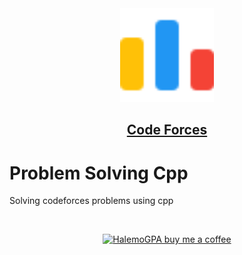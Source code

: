 <a href="https://codeforces.com/">
<div align="center">
<img src="Images/code-forces.svg" alt="CodeForces" width="150">  
  <h2>Code Forces</h2>
</div>
</a>

# Problem Solving Cpp 
Solving codeforces problems using cpp

<br><div align="center">

  <a href="https://www.buymeacoffee.com/HalemoGPA" ><img src="https://www.buymeacoffee.com/assets/img/custom_images/orange_img.png" alt="HalemoGPA buy me a coffee" width="230"></a>


</div>

